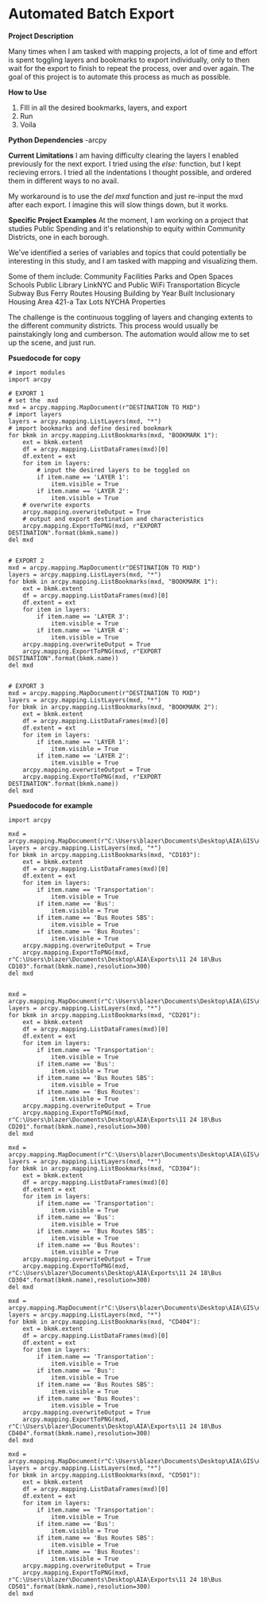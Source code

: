 # Automated Batch Export

**Project Description**

Many times when I am tasked with mapping projects, a lot of time and effort is spent toggling layers and bookmarks to export individually, only to then wait for the export to finish to repeat the process, over and over again. The goal of this project is to automate this process as much as possible.

**How to Use**

1. FIll in all the desired bookmarks, layers, and export
2. Run
3. Voila
	
**Python Dependencies**
-arcpy

**Current Limitations**
I am having difficulty clearing the layers I enabled previously for the next export. I tried using the <i>else:</i> function, but I kept recieving errors. I tried all the indentations I thought possible, and ordered them in different ways to no avail.

My workaround is to use the <i>del mxd</i> function and just re-input the mxd after each export. I imagine this will slow things down, but it works.

**Specific Project Examples**
At the moment, I am working on a project that studies Public Spending and it's relationship to equity within Community Districts, one in each borough.

We've identified a series of variables and topics that could potentially be interesting in this study, and I am tasked with mapping and visualizing them.

Some of them include:
    Community Facilities
        Parks and Open Spaces
        Schools
        Public Library
        LinkNYC and Public WiFi
    Transportation
        Bicycle
        Subway
        Bus
        Ferry Routes
    Housing
        Building by Year Built
        Inclusionary Housing Area
        421-a Tax Lots
        NYCHA Properties

The challenge is the continuous toggling of layers and changing extents to the different community districts. This process would usually be painstakingly long and cumberson. The automation would allow me to set up the scene, and just run.
	

**Psuedocode for copy**
```
# import modules
import arcpy

# EXPORT 1
# set the  mxd
mxd = arcpy.mapping.MapDocument(r"DESTINATION TO MXD")
# import layers
layers = arcpy.mapping.ListLayers(mxd, "*")
# import bookmarks and define desired bookmark
for bkmk in arcpy.mapping.ListBookmarks(mxd, "BOOKMARK 1"):
    ext = bkmk.extent
    df = arcpy.mapping.ListDataFrames(mxd)[0]
    df.extent = ext
    for item in layers:
        # input the desired layers to be toggled on
        if item.name == 'LAYER 1':
            item.visible = True
        if item.name == 'LAYER 2':
            item.visible = True
    # overwrite exports
    arcpy.mapping.overwriteOutput = True
    # output and export destination and characteristics
    arcpy.mapping.ExportToPNG(mxd, r"EXPORT DESTINATION".format(bkmk.name))
del mxd


# EXPORT 2
mxd = arcpy.mapping.MapDocument(r"DESTINATION TO MXD")
layers = arcpy.mapping.ListLayers(mxd, "*")
for bkmk in arcpy.mapping.ListBookmarks(mxd, "BOOKMARK 1"):
    ext = bkmk.extent
    df = arcpy.mapping.ListDataFrames(mxd)[0]
    df.extent = ext
    for item in layers:
        if item.name == 'LAYER 3':
            item.visible = True
        if item.name == 'LAYER 4':
            item.visible = True
    arcpy.mapping.overwriteOutput = True
    arcpy.mapping.ExportToPNG(mxd, r"EXPORT DESTINATION".format(bkmk.name))
del mxd


# EXPORT 3
mxd = arcpy.mapping.MapDocument(r"DESTINATION TO MXD")
layers = arcpy.mapping.ListLayers(mxd, "*")
for bkmk in arcpy.mapping.ListBookmarks(mxd, "BOOKMARK 2"):
    ext = bkmk.extent
    df = arcpy.mapping.ListDataFrames(mxd)[0]
    df.extent = ext
    for item in layers:
        if item.name == 'LAYER 1':
            item.visible = True
        if item.name == 'LAYER 2':
            item.visible = True
    arcpy.mapping.overwriteOutput = True
    arcpy.mapping.ExportToPNG(mxd, r"EXPORT DESTINATION".format(bkmk.name))
del mxd
```



**Psuedocode for example**
```
import arcpy

mxd = arcpy.mapping.MapDocument(r"C:\Users\blazer\Documents\Desktop\AIA\GIS\AIA.mxd")
layers = arcpy.mapping.ListLayers(mxd, "*")
for bkmk in arcpy.mapping.ListBookmarks(mxd, "CD103"):
    ext = bkmk.extent
    df = arcpy.mapping.ListDataFrames(mxd)[0]
    df.extent = ext
    for item in layers:
        if item.name == 'Transportation':
            item.visible = True
        if item.name == 'Bus':
            item.visible = True
        if item.name == 'Bus Routes SBS':
            item.visible = True
        if item.name == 'Bus Routes':
            item.visible = True
    arcpy.mapping.overwriteOutput = True
    arcpy.mapping.ExportToPNG(mxd, r"C:\Users\blazer\Documents\Desktop\AIA\Exports\11 24 18\Bus CD103".format(bkmk.name),resolution=300)
del mxd


mxd = arcpy.mapping.MapDocument(r"C:\Users\blazer\Documents\Desktop\AIA\GIS\AIA.mxd")
layers = arcpy.mapping.ListLayers(mxd, "*")
for bkmk in arcpy.mapping.ListBookmarks(mxd, "CD201"):
    ext = bkmk.extent
    df = arcpy.mapping.ListDataFrames(mxd)[0]
    df.extent = ext
    for item in layers:
        if item.name == 'Transportation':
            item.visible = True
        if item.name == 'Bus':
            item.visible = True
        if item.name == 'Bus Routes SBS':
            item.visible = True
        if item.name == 'Bus Routes':
            item.visible = True
    arcpy.mapping.overwriteOutput = True
    arcpy.mapping.ExportToPNG(mxd, r"C:\Users\blazer\Documents\Desktop\AIA\Exports\11 24 18\Bus CD201".format(bkmk.name),resolution=300)
del mxd

mxd = arcpy.mapping.MapDocument(r"C:\Users\blazer\Documents\Desktop\AIA\GIS\AIA.mxd")
layers = arcpy.mapping.ListLayers(mxd, "*")
for bkmk in arcpy.mapping.ListBookmarks(mxd, "CD304"):
    ext = bkmk.extent
    df = arcpy.mapping.ListDataFrames(mxd)[0]
    df.extent = ext
    for item in layers:
        if item.name == 'Transportation':
            item.visible = True
        if item.name == 'Bus':
            item.visible = True
        if item.name == 'Bus Routes SBS':
            item.visible = True
        if item.name == 'Bus Routes':
            item.visible = True
    arcpy.mapping.overwriteOutput = True
    arcpy.mapping.ExportToPNG(mxd, r"C:\Users\blazer\Documents\Desktop\AIA\Exports\11 24 18\Bus CD304".format(bkmk.name),resolution=300)
del mxd

mxd = arcpy.mapping.MapDocument(r"C:\Users\blazer\Documents\Desktop\AIA\GIS\AIA.mxd")
layers = arcpy.mapping.ListLayers(mxd, "*")
for bkmk in arcpy.mapping.ListBookmarks(mxd, "CD404"):
    ext = bkmk.extent
    df = arcpy.mapping.ListDataFrames(mxd)[0]
    df.extent = ext
    for item in layers:
        if item.name == 'Transportation':
            item.visible = True
        if item.name == 'Bus':
            item.visible = True
        if item.name == 'Bus Routes SBS':
            item.visible = True
        if item.name == 'Bus Routes':
            item.visible = True
    arcpy.mapping.overwriteOutput = True
    arcpy.mapping.ExportToPNG(mxd, r"C:\Users\blazer\Documents\Desktop\AIA\Exports\11 24 18\Bus CD404".format(bkmk.name),resolution=300)
del mxd

mxd = arcpy.mapping.MapDocument(r"C:\Users\blazer\Documents\Desktop\AIA\GIS\AIA.mxd")
layers = arcpy.mapping.ListLayers(mxd, "*")
for bkmk in arcpy.mapping.ListBookmarks(mxd, "CD501"):
    ext = bkmk.extent
    df = arcpy.mapping.ListDataFrames(mxd)[0]
    df.extent = ext
    for item in layers:
        if item.name == 'Transportation':
            item.visible = True
        if item.name == 'Bus':
            item.visible = True
        if item.name == 'Bus Routes SBS':
            item.visible = True
        if item.name == 'Bus Routes':
            item.visible = True
    arcpy.mapping.overwriteOutput = True
    arcpy.mapping.ExportToPNG(mxd, r"C:\Users\blazer\Documents\Desktop\AIA\Exports\11 24 18\Bus CD501".format(bkmk.name),resolution=300)
del mxd
```
